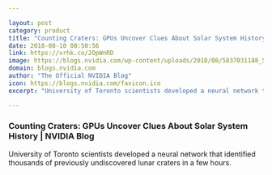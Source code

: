 ```yaml
---

layout: post
category: product
title: "Counting Craters: GPUs Uncover Clues About Solar System History"
date: 2018-08-10 00:50:56
link: https://vrhk.co/2OpWnRD
image: https://blogs.nvidia.com/wp-content/uploads/2018/08/5837031188_5ec3bf857b_o-500x500.jpg
domain: blogs.nvidia.com
author: "The Official NVIDIA Blog"
icon: https://blogs.nvidia.com/favicon.ico
excerpt: "University of Toronto scientists developed a neural network that identified thousands of previously undiscovered lunar craters in a few hours."

---
```


### Counting Craters: GPUs Uncover Clues About Solar System History | NVIDIA Blog

University of Toronto scientists developed a neural network that identified thousands of previously undiscovered lunar craters in a few hours.